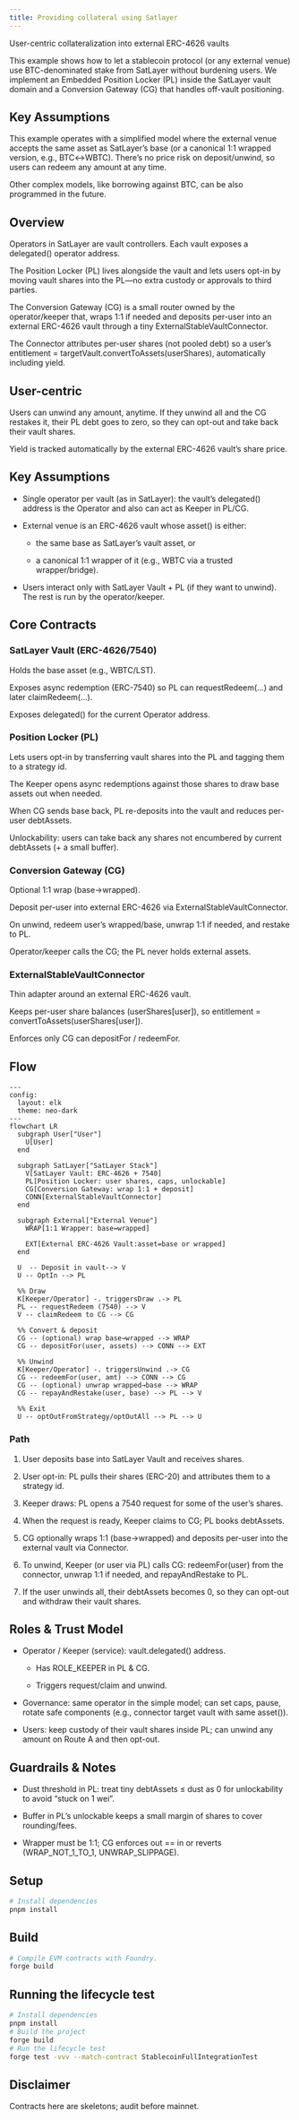 ```yaml
---
title: Providing collateral using Satlayer
---
```


User-centric collateralization into external ERC-4626 vaults

This example shows how to let a stablecoin protocol (or any external venue) use BTC-denominated stake from SatLayer without burdening users. We implement an Embedded Position Locker (PL) inside the SatLayer vault domain and a Conversion Gateway (CG) that handles off-vault positioning.

## Key Assumptions

This example operates with a simplified model where the external venue accepts the same asset as SatLayer’s base (or a canonical 1:1 wrapped version, e.g., BTC↔WBTC). There’s no price risk on deposit/unwind, so users can redeem any amount at any time.

Other complex models, like borrowing against BTC, can be also programmed in the future.

## Overview

Operators in SatLayer are vault controllers. Each vault exposes a delegated() operator address.

The Position Locker (PL) lives alongside the vault and lets users opt-in by moving vault shares into the PL—no extra custody or approvals to third parties.

The Conversion Gateway (CG) is a small router owned by the operator/keeper that, wraps 1:1 if needed and deposits per-user into an external ERC-4626 vault through a tiny ExternalStableVaultConnector.

The Connector attributes per-user shares (not pooled debt) so a user’s entitlement = targetVault.convertToAssets(userShares), automatically including yield.

## User-centric

Users can unwind any amount, anytime. If they unwind all and the CG restakes it, their PL debt goes to zero, so they can opt-out and take back their vault shares.

Yield is tracked automatically by the external ERC-4626 vault’s share price.

## Key Assumptions

- Single operator per vault (as in SatLayer): the vault’s delegated() address is the Operator and also can act as Keeper in PL/CG.

- External venue is an ERC-4626 vault whose asset() is either:
  - the same base as SatLayer’s vault asset, or

  - a canonical 1:1 wrapper of it (e.g., WBTC via a trusted wrapper/bridge).

- Users interact only with SatLayer Vault + PL (if they want to unwind). The rest is run by the operator/keeper.

## Core Contracts

### SatLayer Vault (ERC-4626/7540)

Holds the base asset (e.g., WBTC/LST).

Exposes async redemption (ERC-7540) so PL can requestRedeem(...) and later claimRedeem(...).

Exposes delegated() for the current Operator address.

### Position Locker (PL)

Lets users opt-in by transferring vault shares into the PL and tagging them to a strategy id.

The Keeper opens async redemptions against those shares to draw base assets out when needed.

When CG sends base back, PL re-deposits into the vault and reduces per-user debtAssets.

Unlockability: users can take back any shares not encumbered by current debtAssets (+ a small buffer).

### Conversion Gateway (CG)

Optional 1:1 wrap (base→wrapped).

Deposit per-user into external ERC-4626 via ExternalStableVaultConnector.

On unwind, redeem user’s wrapped/base, unwrap 1:1 if needed, and restake to PL.

Operator/keeper calls the CG; the PL never holds external assets.

### ExternalStableVaultConnector

Thin adapter around an external ERC-4626 vault.

Keeps per-user share balances (userShares[user]), so entitlement = convertToAssets(userShares[user]).

Enforces only CG can depositFor / redeemFor.

## Flow

```mermaid
---
config:
  layout: elk
  theme: neo-dark
---
flowchart LR
  subgraph User["User"]
    U[User]
  end

  subgraph SatLayer["SatLayer Stack"]
    V[SatLayer Vault: ERC-4626 + 7540]
    PL[Position Locker: user shares, caps, unlockable]
    CG[Conversion Gateway: wrap 1:1 + deposit]
    CONN[ExternalStableVaultConnector]
  end

  subgraph External["External Venue"]
    WRAP[1:1 Wrapper: base↔wrapped]

    EXT[External ERC-4626 Vault:asset=base or wrapped]
  end

  U  -- Deposit in vault--> V
  U -- OptIn --> PL

  %% Draw
  K[Keeper/Operator] -. triggersDraw .-> PL
  PL -- requestRedeem (7540) --> V
  V -- claimRedeem to CG --> CG

  %% Convert & deposit
  CG -- (optional) wrap base→wrapped --> WRAP
  CG -- depositFor(user, assets) --> CONN --> EXT

  %% Unwind
  K[Keeper/Operator] -. triggersUnwind .-> CG
  CG -- redeemFor(user, amt) --> CONN --> CG
  CG -- (optional) unwrap wrapped→base --> WRAP
  CG -- repayAndRestake(user, base) --> PL --> V

  %% Exit
  U -- optOutFromStrategy/optOutAll --> PL --> U
```

### Path

1. User deposits base into SatLayer Vault and receives shares.

2. User opt-in: PL pulls their shares (ERC-20) and attributes them to a strategy id.

3. Keeper draws: PL opens a 7540 request for some of the user’s shares.

4. When the request is ready, Keeper claims to CG; PL books debtAssets.

5. CG optionally wraps 1:1 (base→wrapped) and deposits per-user into the external vault via Connector.

6. To unwind, Keeper (or user via PL) calls CG: redeemFor(user) from the connector, unwrap 1:1 if needed, and repayAndRestake to PL.

7. If the user unwinds all, their debtAssets becomes 0, so they can opt-out and withdraw their vault shares.

## Roles & Trust Model

- Operator / Keeper (service): vault.delegated() address.
  - Has ROLE_KEEPER in PL & CG.

  - Triggers request/claim and unwind.

- Governance: same operator in the simple model; can set caps, pause, rotate safe components (e.g., connector target vault with same asset()).

- Users: keep custody of their vault shares inside PL; can unwind any amount on Route A and then opt-out.

## Guardrails & Notes

- Dust threshold in PL: treat tiny debtAssets ≤ dust as 0 for unlockability to avoid “stuck on 1 wei”.

- Buffer in PL’s unlockable keeps a small margin of shares to cover rounding/fees.

- Wrapper must be 1:1; CG enforces out == in or reverts (WRAP_NOT_1_TO_1, UNWRAP_SLIPPAGE).

## Setup

```bash
# Install dependencies
pnpm install
```

## Build

```bash
# Compile EVM contracts with Foundry.
forge build
```

## Running the lifecycle test

```bash
# Install dependencies
pnpm install
# Build the project
forge build
# Run the lifecycle test
forge test -vvv --match-contract StablecoinFullIntegrationTest
```

## Disclaimer

Contracts here are skeletons; audit before mainnet.
